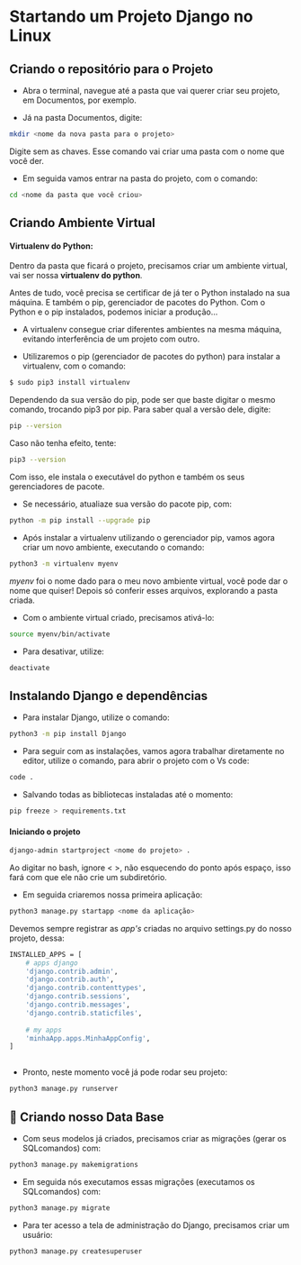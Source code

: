 
# Startando um Projeto Django no Linux

## Criando o repositório para o Projeto

* Abra o terminal, navegue até a pasta que vai querer criar seu projeto, em Documentos, por exemplo.

* Já na pasta Documentos, digite:
```bash
mkdir <nome da nova pasta para o projeto>
```   
Digite sem as chaves.
Esse comando vai criar uma pasta com o nome que você der.
    
* Em seguida vamos entrar na pasta do projeto, com o comando:
```bash
cd <nome da pasta que você criou>
```    

## Criando Ambiente Virtual

#### Virtualenv do Python:
Dentro da pasta que ficará o projeto, precisamos criar um ambiente virtual, vai ser nossa **virtualenv do python**.

Antes de tudo, você precisa se certificar de já ter o Python instalado na sua máquina. E também o pip, gerenciador 
de pacotes do Python. Com o Python e o pip instalados, podemos iniciar a produção...

* A virtualenv consegue criar diferentes ambientes na mesma máquina, evitando interferência de um projeto com outro.

* Utilizaremos o pip (gerenciador de pacotes do python) para instalar a virtualenv, com o comando:
```bash
$ sudo pip3 install virtualenv
```
Dependendo da sua versão do pip, pode ser que baste digitar o mesmo comando, trocando pip3 por pip.
Para saber qual a versão dele, digite:
```bash
pip --version
```
Caso não tenha efeito, tente:
```bash
pip3 --version
```
Com isso, ele instala o executável do python
e também os seus gerenciadores de pacote.

* Se necessário, atualiaze sua versão do pacote pip, com:
```bash
python -m pip install --upgrade pip
```

* Após instalar a virtualenv utilizando o gerenciador pip,
vamos agora criar um novo ambiente, executando o comando:
```bash
python3 -m virtualenv myenv
```
*myenv* foi o nome dado para o meu novo ambiente virtual, você pode dar o nome que quiser!
Depois só conferir esses arquivos, explorando a pasta criada.

* Com o ambiente virtual criado, precisamos ativá-lo:
```bash
source myenv/bin/activate
```
* Para desativar, utilize:
```bash
deactivate
```

## Instalando Django e dependências

* Para instalar Django, utilize o comando:
```bash
python3 -m pip install Django
```
* Para seguir com as instalações, vamos agora trabalhar diretamente
no editor, utilize o comando, para abrir o projeto com o Vs code:
```bash
code .
```
* Salvando todas as bibliotecas instaladas até o momento:
```bash
pip freeze > requirements.txt
```
#### Iniciando o projeto

```bash
django-admin startproject <nome do projeto> .  
```
Ao digitar no bash, ignore < >, não esquecendo do ponto após espaço,
isso fará com que ele não crie um subdiretório.

* Em seguida criaremos nossa primeira aplicação:
```bash
python3 manage.py startapp <nome da aplicação>
```
Devemos sempre registrar as *app's* criadas no arquivo settings.py
do nosso projeto, dessa:

```bash
INSTALLED_APPS = [
    # apps django
    'django.contrib.admin',
    'django.contrib.auth',
    'django.contrib.contenttypes',
    'django.contrib.sessions',
    'django.contrib.messages',
    'django.contrib.staticfiles',
    
    # my apps
    'minhaApp.apps.MinhaAppConfig',
]
     
```     

* Pronto, neste momento você já pode rodar seu projeto:
```bash
python3 manage.py runserver
```

## 🎲 Criando nosso Data Base

* Com seus modelos  já criados, precisamos criar as migrações 
(gerar os SQLcomandos) com:
```bash
python3 manage.py makemigrations
```
* Em seguida nós executamos essas migrações (executamos os 
SQLcomandos) com:
```bash
python3 manage.py migrate
```
* Para ter acesso a tela de administração do Django,
precisamos criar um usuário:

```bash
python3 manage.py createsuperuser
```
